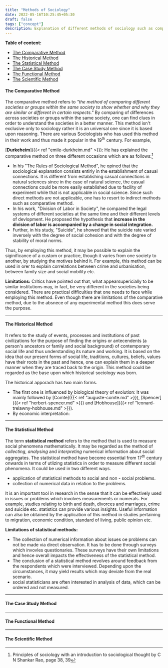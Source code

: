 ```yaml
---
title: "Methods of Sociology"
date: 2022-05-16T10:25:45+05:30
draft: false
tags: ["concept"]
description: Explanation of different methods of sociology such as comparative, historical, statistical methods etc.
---
```


**Table of content:**

- [The Comparative Method](#the-comparative-method)
- [The Historical Method](#the-historical-method)
- [The Statistical Method](#the-statistical-method)
- [The Case Study Method](#the-case-study-method)
- [The Functional Method](#the-functional-method)
- [The Scientific Method](#the-scientific-method)


#### The Comparative Method

The comparative method refers to *"the method of comparing different societies or groups within the same society to show whether and why they are similar or different in certain respects."* By comparing of differences across societies or groups within the same society, one can find clues in order to understand the societies in a better manner. This method isn't exclusive only to sociology rather it is an universal one since it is based upon reasoning. There are various Sociologists who has used this method in their work and thus made it popular in the 19<sup>th</sup> century. For example,

[**Durkeheim**]({{< ref "emile-durkheim.md" >}}): He has explained the comparative method on three different occasions which are as follows:[^1]

- In his "The Rules of Sociological Method", he opined that the sociological explanation consists entirly in the establishment of casual connections. It is different from establishing casual connections in natural sciences since in the case of natural science, the casual connections could be more easily established due to facility of experiment while that is not applicable in social science. Since such direct methods are not applicable, one has to resort to indirect methods such as comparative method.  
- In his work, "Division of Labor in Society", he compared the legal systems of different societies at the same time and their different levels of devlopment. He proposed the hypothesis that **increase in the division of labor is accompanied by a change in social integration.**
- Further, in his study, "Suicide", he showed that the suicide rate varied inversely with the degree of social cohesion and with the degree of stability of moral norms. 

Thus, by employing this method, it may be possible to explain the siginificance of a custom or practice, though it varies from one society to another, by studying the motives behind it. For example, this method can be used in orer to explain correlations between crime and urbanisation, between family size and social mobility etc. 

**Limitations:** Critics have pointed out that, what appearsupericially to be similar institutions may, in fact, be very different in the societies being considered. There are practical difficulties that one needs to face while employing this method. Even though there are limitations of the comparative method, due to the absnece of any experimental method this does serve the purpose. 

----

#### The Historical Method

It refers to the study of events, processes and institutions of past civilizations for the purpose of finding the origins or antecendents (a person's ancestors or family and social background) of contemporary social life and thus understanding its nature and working. It is based on the idea that our present forms of social life, traditions, cultures, beliefs, values have their roots in the past and hence, one can explain them in a deeper manner when they are traced back to the origin. This method could be regarded as the base upon which historical sociology was born. 

The historical apporach has two main forms. 

- The first one is influenced by biological theory of evolution: It was mainly followed by [Comte]({{< ref "auguste-comte.md" >}}), [Spencer]({{< ref "herbert-spencer.md" >}}) and [Hobhouse]({{< ref "leonard-trelawny-hobhouse.md" >}}). 
- By economic interpretation: 

----

#### The Statistical Method

The term **statistical method** refers to the method that is used to measure social phenomena mathematically. It may be regarded as the method of _collecting_, _analysing_ and _interpreting_ numerical information about social aggregates. The statistical method have become essential from 17<sup>th</sup> century onwards in terms of utlizing statistics in order to measure different social phenomena. It could be used in two different ways. 
- application of statistical methods to social and non - social problems. 
- collection of numerical data in relation to the problems. 

It is an important tool in research in the sense that it can be effectively used in issues or problems which involves measurements or numerals. For example, studies relating to birth and death, divorces and marriages, crime and suicide etc. statistics can provide various insights. Useful information can also be obtained by the application of this method in studies pertaining to migration, economic condition, standard of living, public opinion etc. 

**Limitations of statistical methods:** 

- The collection of numerical information about issues oe problems can not be made via direct observation. It has to be done through surveys which invovles questionaries. These surveys have their own limitations and hence overall impacts the effectiveness of the statistical method. 
- The conclusion of a statistical method revolves around feedback from the respondents which were interviewed. Depending upon the circumstances, it may yield results which may deviate from the real scenario. 
- social statisticians are often interested in analysis of data, which can be ordered and not measured. 



----

#### The Case Study Method

----

#### The Functional Method

----

#### The Scientific Method


[^1]: Principles of sociology with an introduction to sociological thought by C N Shankar Rao, page 38, 39


